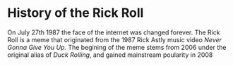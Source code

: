 
<body>
  <h1> History of the Rick Roll </h1>
  <p1> On July 27th 1987 the face of the internet was changed forever. The Rick Roll is a meme that originated from the 1987 Rick Astly music video</p1><i> Never Gonna Give You Up.</i> The begining of the meme stems from 2006 under the original alias of <i>Duck Rolling</i>, and gained mainstream poularity in 2008 
  </body>
